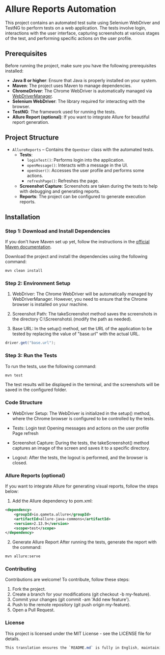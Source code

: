 # Allure Reports Automation

This project contains an automated test suite using Selenium WebDriver and TestNG to perform tests on a web application. The tests involve login, interactions with the user interface, capturing screenshots at various stages of the test, and performing specific actions on the user profile.

## Prerequisites

Before running the project, make sure you have the following prerequisites installed:

- **Java 8 or higher**: Ensure that Java is properly installed on your system.
- **Maven**: The project uses Maven to manage dependencies.
- **ChromeDriver**: The Chrome WebDriver is automatically managed via [WebDriverManager](https://github.com/bonigarcia/webdrivermanager).
- **Selenium WebDriver**: The library required for interacting with the browser.
- **TestNG**: The framework used for running the tests.
- **Allure Report (optional)**: If you want to integrate Allure for beautiful report generation.

## Project Structure

- `AllureReports` – Contains the `OpenUser` class with the automated tests.
  - **Tests**:
    - `loginTest()`: Performs login into the application.
    - `openMessage()`: Interacts with a message in the UI.
    - `openUser()`: Accesses the user profile and performs some actions.
    - `refreshPage()`: Refreshes the page.
  - **Screenshot Capture**: Screenshots are taken during the tests to help with debugging and generating reports.
  - **Reports**: The project can be configured to generate execution reports.

## Installation

### Step 1: Download and Install Dependencies

If you don't have Maven set up yet, follow the instructions in the [official Maven documentation](https://maven.apache.org/install.html).

Download the project and install the dependencies using the following command:

```bash
mvn clean install
```

### Step 2: Environment Setup

1. WebDriver: The Chrome WebDriver will be automatically managed by WebDriverManager. However, you need to ensure that the Chrome browser is installed on your machine.

2. Screenshot Path: The takeScreenshot method saves the screenshots in the directory C:\\Screenshots\\ (modify the path as needed).

3. Base URL: In the setup() method, set the URL of the application to be tested by replacing the value of "base.url" with the actual URL.

```java 
driver.get("base.url");
```

### Step 3: Run the Tests
To run the tests, use the following command:

```bash
mvn test 
```
The test results will be displayed in the terminal, and the screenshots will be saved in the configured folder.

### Code Structure
- WebDriver Setup: The WebDriver is initialized in the setup() method, where the Chrome browser is configured to be controlled by the tests.

- Tests:
    Login test
    Opening messages and actions on the user profile
    Page refresh

- Screenshot Capture: During the tests, the takeScreenshot() method captures an image of the screen and saves it to a specific directory.

- Logout: After the tests, the logout is performed, and the browser is closed.

### Allure Reports (optional)
If you want to integrate Allure for generating visual reports, follow the steps below:

1. Add the Allure dependency to pom.xml:

```xml 
<dependency>
    <groupId>io.qameta.allure</groupId>
    <artifactId>allure-java-commons</artifactId>
    <version>2.13.9</version>
    <scope>test</scope>
</dependency>
```

2. Generate Allure Report 
After running the tests, generate the report with the command:

``` bash
mvn allure:serve
```

### Contributing

Contributions are welcome! To contribute, follow these steps:
1. Fork the project.
2. Create a branch for your modifications (git checkout -b my-feature).
3. Commit your changes (git commit -am 'Add new feature').
4. Push to the remote repository (git push origin my-feature).
5. Open a Pull Request.

### License
This project is licensed under the MIT License - see the LICENSE file for details.

```css
This translation ensures the `README.md` is fully in English, maintaining all the details for setup, running the tests, and contributing to the project.
```
